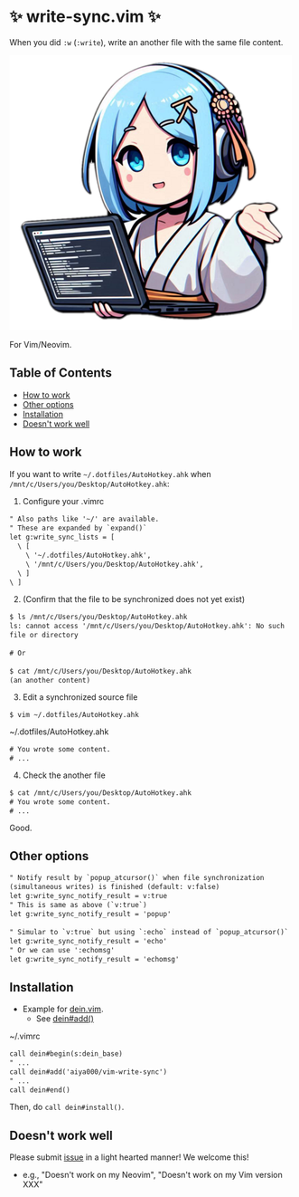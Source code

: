 # :sparkles: write-sync.vim :sparkles:

When you did `:w` (`:write`), write an another file with the same file content.

![](./readme/logo.png)

For Vim/Neovim.

## **Table of Contents**

- [How to work](#how-to-work)
- [Other options](#other-options)
- [Installation](#installation)
- [Doesn't work well](#doesnt-work-well)

## How to work

If you want to write `~/.dotfiles/AutoHotkey.ahk` when `/mnt/c/Users/you/Desktop/AutoHotkey.ahk`:

1. Configure your .vimrc

```vim
" Also paths like '~/' are available.
" These are expanded by `expand()`
let g:write_sync_lists = [
  \ [
    \ '~/.dotfiles/AutoHotkey.ahk',
    \ '/mnt/c/Users/you/Desktop/AutoHotkey.ahk',
  \ ]
\ ]
```

2. (Confirm that the file to be synchronized does not yet exist)

```shell-session
$ ls /mnt/c/Users/you/Desktop/AutoHotkey.ahk
ls: cannot access '/mnt/c/Users/you/Desktop/AutoHotkey.ahk': No such file or directory

# Or

$ cat /mnt/c/Users/you/Desktop/AutoHotkey.ahk
(an another content)
```

3. Edit a synchronized source file

```shell-session
$ vim ~/.dotfiles/AutoHotkey.ahk
```

~/.dotfiles/AutoHotkey.ahk
```ahk
# You wrote some content.
# ...
```

4. Check the another file

```shell-session
$ cat /mnt/c/Users/you/Desktop/AutoHotkey.ahk
# You wrote some content.
# ...
```

Good.

## Other options

```vim
" Notify result by `popup_atcursor()` when file synchronization (simultaneous writes) is finished (default: v:false)
let g:write_sync_notify_result = v:true
" This is same as above (`v:true`)
let g:write_sync_notify_result = 'popup'

" Simular to `v:true` but using `:echo` instead of `popup_atcursor()`
let g:write_sync_notify_result = 'echo'
" Or we can use ':echomsg'
let g:write_sync_notify_result = 'echomsg'
```

## Installation

- Example for [dein.vim](https://github.com/Shougo/dein.vim).
    - See [dein#add()](https://github.com/Shougo/dein.vim/blob/master/doc/dein.txt#L114)

~/.vimrc
```vim
call dein#begin(s:dein_base)
" ...
call dein#add('aiya000/vim-write-sync')
" ...
call dein#end()
```

Then, do `call dein#install()`.

## Doesn't work well

Please submit [issue](https://github.com/aiya000/vim-write-sync/issues/new) in a light hearted manner!
We welcome this!

- e.g., "Doesn't work on my Neovim", "Doesn't work on my Vim version XXX"
